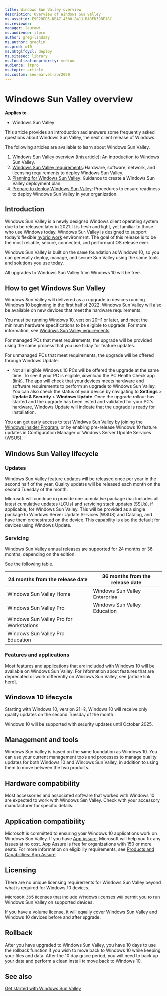 ```yaml
---
title: Windows Sun Valley overview
description: Overview of Windows Sun Valley
ms.assetid: E9E2DED5-DBA7-4300-B411-BA0FD39BE18C
ms.reviewer: 
manager: laurawi
ms.audience: itpro
author: greg-lindsay
ms.author: greglin
ms.prod: w10
ms.mktglfcycl: deploy
ms.sitesec: library
ms.localizationpriority: medium
audience: itpro
ms.topic: article
ms.custom: seo-marvel-apr2020
---
```


# Windows Sun Valley overview

**Applies to**
-   Windows Sun Valley

This article provides an introduction and answers some frequently asked questions about Windows Sun Valley, the next client release of Windows.

The following articles are available to learn about Windows Sun Valley. 

1. Windows Sun Valley overview (this article): An introduction to Windows Sun Valley.
2. [Windows Sun Valley requirements](windows-sv-requirements.md): Hardware, software, network, and licensing requirements to deploy Windows Sun Valley.
3. [Planning for Windows Sun Valley](windows-sv-plan.md): Guidance to create a Windows Sun Valley deployment plan.
4. [Prepare to deploy Windows Sun Valley](windows-sv-prepare.md): Procedures to ensure readiness to deploy Windows Sun Valley in your organization.

## Introduction

Windows Sun Valley is a newly designed Windows client operating system due to be released later in 2021. It is fresh and light, yet familiar to those who use Windows today. Windows Sun Valley is designed to support today's flexible [hybrid work](https://pulse.microsoft.com/the-journey-to-the-new-normal-driving-innovation-and-productivity-in-a-hybrid-world/) environment. The goal of this release is to be the most reliable, secure, connected, and performant OS release ever. 

Windows Sun Valley is built on the same foundation as Windows 10, so you can generally deploy, manage, and secure Sun Valley using the same tools and solutions you use today. 

All upgrades to Windows Sun Valley from Windows 10 will be free. 

## How to get Windows Sun Valley

Windows Sun Valley will delivered as an upgrade to devices running Windows 10 beginning in the first half of 2022. Windows Sun Valley will also be available on new devices that meet the hardware requirements. 

You must be running Windows 10, version 20H1 or later, and meet the minimum hardware specifications to be eligible to upgrade. For more information, see [Windows Sun Valley requirements](windows-sv-requirements.md).

For managed PCs that meet requirements, the upgrade will be provided using the same process that you use today for feature updates.

For unmanaged PCs that meet requirements, the upgrade will be offered through Windows Update.
- Not all eligible Windows 10 PCs will be offered the upgrade at the same time. To see if your PC is eligible, download the PC Health Check app (link). The app will check that your devices meets hardware and software requirements to perform an upgrade to Windows Sun Valley. You can also check the status of your device by navigating to **Settings** > **Update & Security** > **Windows Update**. Once the upgrade rollout has started and the upgrade has been tested and validated for your PC's hardware, Windows Update will indicate that the upgrade is ready for installation.

You can get early access to test Windows Sun Valley by joining the [Windows Insider Program](https://insider.windows.com), or by enabling pre-release Windows 10 feature updates in Configuration Manager or Windows Server Update Services (WSUS).

## Windows Sun Valley lifecycle

### Updates

Windows Sun Valley feature updates will be released once per year in the second half of the year. Quality updates will be released each month on the second Tuesday of the month. 

Microsoft will continue to provide one cumulative package that includes all latest cumulative updates (LCUs) and servicing stack updates (SSUs), if applicable, for Windows Sun Valley. This will be provided as a single package to Windows Server Update Services (WSUS) and Catalog, and have them orchestrated on the device. This capability is also the default for devices using Windows Update. 

### Servicing

Windows Sun Valley annual releases are supported for 24 months or 36 months, depending on the edition. 

See the following table.


| 24 months from the release date | 36 months from the release date |
| --- | --- |
| Windows Sun Valley Home | Windows Sun Valley Enterprise |
| Windows Sun Valley Pro | Windows Sun Valley Education |
| Windows Sun Valley Pro for Workstations |  |
| Windows Sun Valley Pro Education |  |


### Features and applications

Most features and applications that are included with Windows 10 will be available on Windows Sun Valley. For information about features that are deprecated or work differently on Windows Sun Valley, see [article link here].

## Windows 10 lifecycle

Starting with Windows 10, version 21H2, Windows 10 will receive only quality updates on the second Tuesday of the month. 

Windows 10 will be supported with security updates until October 2025.

## Management and tools

Windows Sun Valley is based on the same foundation as Windows 10. You can use your current management tools and processes to manage quality updates for both Windows 10 and Windows Sun Valley, in addition to using them to move between the two products. 

## Hardware compatibility

Most accessories and associated software that worked with Windows 10 are expected to work with Windows Sun Valley. Check with your accessory manufacturer for specific details.

## Application compatibility

Microsoft is committed to ensuring your Windows 10 applications work on Windows Sun Valley. If you have [App Assure](/fasttrack/microsoft-365/app-assure), Microsoft will help you fix any issues at no cost. App Assure is free for organizations with 150 or more seats. For more information on eligibility requirements, see [Products and Capabilities: App Assure](/fasttrack/products-and-capabilities#app-assure).

## Licensing

There are no unique licensing requirements for Windows Sun Valley beyond what is required for Windows 10 devices.

Microsoft 365 licenses that include Windows licenses will permit you to run Windows Sun Valley on supported devices.

If you have a volume license, it will equally cover Windows Sun Valley and Windows 10 devices before and after upgrade.

## Rollback

After you have upgraded to Windows Sun Valley, you have 10 days to use the rollback function if you wish to move back to Windows 10 while keeping your files and data. After the 10 day grace period, you will need to back up your data and perform a clean install to move back to Windows 10.

## See also

[Get started with Windows Sun Valley](windows-sv-plan.md)


